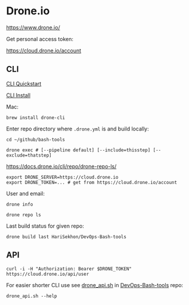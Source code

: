 # Drone.io

https://www.drone.io/

Get personal access token:

https://cloud.drone.io/account

## CLI

[CLI Quickstart](https://docs.drone.io/quickstart/cli/)

[CLI Install](https://docs.drone.io/cli/install/)

Mac:

```shell
brew install drone-cli
```

Enter repo directory where `.drone.yml` is and build locally:

```shell
cd ~/github/bash-tools
```

```shell
drone exec # [--pipeline default] [--include=thisstep] [--exclude=thatstep]
```

https://docs.drone.io/cli/repo/drone-repo-ls/

```shell
export DRONE_SERVER=https://cloud.drone.io
export DRONE_TOKEN=... # get from https://cloud.drone.io/account
```

User and email:

```shell
drone info
```

```shell
drone repo ls
```

Last build status for given repo:

```shell
drone build last HariSekhon/DevOps-Bash-tools
```

## API

```shell
curl -i -H "Authorization: Bearer $DRONE_TOKEN" https://cloud.drone.io/api/user
```

For easier shorter CLI use see [drone_api.sh](https://github.com/HariSekhon/DevOps-Bash-tools/blob/master/drone/drone_api.sh) in [DevOps-Bash-tools](devops-bash-tools.md) repo:

```shell
drone_api.sh --help
```
